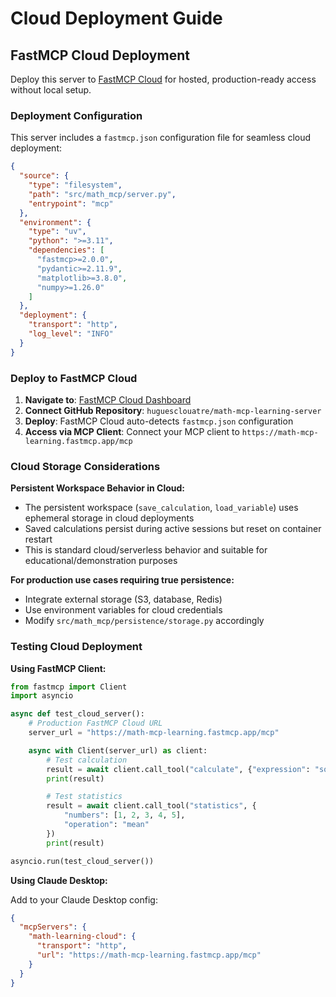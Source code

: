 # Cloud Deployment Guide

## FastMCP Cloud Deployment

Deploy this server to [FastMCP Cloud](https://fastmcp.cloud) for hosted, production-ready access without local setup.

### Deployment Configuration

This server includes a `fastmcp.json` configuration file for seamless cloud deployment:

```json
{
  "source": {
    "type": "filesystem",
    "path": "src/math_mcp/server.py",
    "entrypoint": "mcp"
  },
  "environment": {
    "type": "uv",
    "python": ">=3.11",
    "dependencies": [
      "fastmcp>=2.0.0",
      "pydantic>=2.11.9",
      "matplotlib>=3.8.0",
      "numpy>=1.26.0"
    ]
  },
  "deployment": {
    "transport": "http",
    "log_level": "INFO"
  }
}
```

### Deploy to FastMCP Cloud

1. **Navigate to**: [FastMCP Cloud Dashboard](https://fastmcp.cloud)
2. **Connect GitHub Repository**: `huguesclouatre/math-mcp-learning-server`
3. **Deploy**: FastMCP Cloud auto-detects `fastmcp.json` configuration
4. **Access via MCP Client**: Connect your MCP client to `https://math-mcp-learning.fastmcp.app/mcp`

### Cloud Storage Considerations

**Persistent Workspace Behavior in Cloud:**
- The persistent workspace (`save_calculation`, `load_variable`) uses ephemeral storage in cloud deployments
- Saved calculations persist during active sessions but reset on container restart
- This is standard cloud/serverless behavior and suitable for educational/demonstration purposes

**For production use cases requiring true persistence:**
- Integrate external storage (S3, database, Redis)
- Use environment variables for cloud credentials
- Modify `src/math_mcp/persistence/storage.py` accordingly

### Testing Cloud Deployment

**Using FastMCP Client:**

```python
from fastmcp import Client
import asyncio

async def test_cloud_server():
    # Production FastMCP Cloud URL
    server_url = "https://math-mcp-learning.fastmcp.app/mcp"

    async with Client(server_url) as client:
        # Test calculation
        result = await client.call_tool("calculate", {"expression": "sqrt(16)"})
        print(result)

        # Test statistics
        result = await client.call_tool("statistics", {
            "numbers": [1, 2, 3, 4, 5],
            "operation": "mean"
        })
        print(result)

asyncio.run(test_cloud_server())
```

**Using Claude Desktop:**

Add to your Claude Desktop config:

```json
{
  "mcpServers": {
    "math-learning-cloud": {
      "transport": "http",
      "url": "https://math-mcp-learning.fastmcp.app/mcp"
    }
  }
}
```
